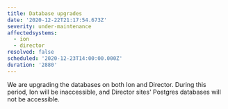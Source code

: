 ```yaml
---
title: Database upgrades
date: '2020-12-22T21:17:54.673Z'
severity: under-maintenance
affectedsystems:
  - ion
  - director
resolved: false
scheduled: '2020-12-23T14:00:00.000Z'
duration: '2880'
---
```

We are upgrading the databases on both Ion and Director. During this period, Ion will be inaccessible, and Director sites' Postgres databases will not be accessible.

<!--- language code: en -->
